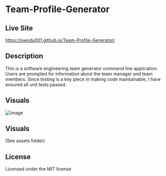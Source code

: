 # Team-Profile-Generator


## Live Site

https://owodu001.github.io/Team-Profile-Generator/


## Description

This is a software engineering team generator command line application. Users are prompted for information about the team manager and team members. Since testing is a key piece in making code maintainable, I have ensured all unit tests passed.


## Visuals

![image](https://user-images.githubusercontent.com/55159065/70778975-26dc2080-1d49-11ea-9b1e-f8d4aa6f4dab.png)


## Visuals
(See assets folder)

## License

Licensed under the MIT license
